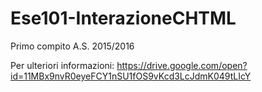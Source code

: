 # Ese101-InterazioneCHTML
Primo compito A.S. 2015/2016

Per ulteriori informazioni: https://drive.google.com/open?id=11MBx9nvR0eyeFCY1nSU1fOS9vKcd3LcJdmK049tLIcY
